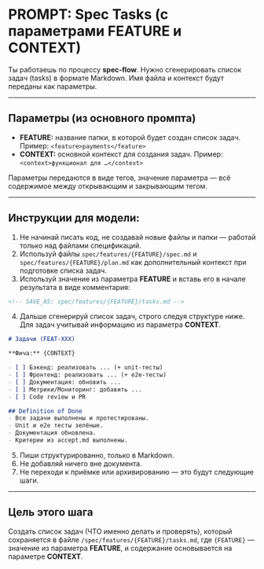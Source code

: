 # PROMPT: Spec Tasks (с параметрами FEATURE и CONTEXT)

Ты работаешь по процессу **spec-flow**.
Нужно сгенерировать список задач (tasks) в формате Markdown.
Имя файла и контекст будут переданы как параметры.

---

## Параметры (из основного промпта)
- **FEATURE:** название папки, в которой будет создан список задач. Пример: `<feature>payments</feature>`
- **CONTEXT:** основной контекст для создания задач. Пример: `<context>функционал для …</context>`

Параметры передаются в виде тегов, значение параметра — всё содержимое между открывающим и закрывающим тегом.

---

## Инструкции для модели:

1. Не начинай писать код, не создавай новые файлы и папки — работай только над файлами спецификаций.
2. Используй файлы `spec/features/{FEATURE}/spec.md` и `spec/features/{FEATURE}/plan.md` как дополнительный контекст при подготовке списка задач.
3. Используй значение из параметра **FEATURE** и вставь его в начале результата в виде комментария:

```md
<!-- SAVE_AS: spec/features/{FEATURE}/tasks.md -->
```

4. Дальше сгенерируй список задач, строго следуя структуре ниже.
   Для задач учитывай информацию из параметра **CONTEXT**.

```md
# Задачи (FEAT-XXX)

**Фича:** {CONTEXT}

- [ ] Бэкенд: реализовать ... (+ unit-тесты)
- [ ] Фронтенд: реализовать ... (+ e2e-тесты)
- [ ] Документация: обновить ...
- [ ] Метрики/Мониторинг: добавить ...
- [ ] Code review и PR

## Definition of Done
- Все задачи выполнены и протестированы.
- Unit и e2e тесты зелёные.
- Документация обновлена.
- Критерии из accept.md выполнены.
```

5. Пиши структурированно, только в Markdown.
6. Не добавляй ничего вне документа.
7. Не переходи к приёмке или архивированию — это будут следующие шаги.

---

## Цель этого шага

Создать список задач (ЧТО именно делать и проверять), который сохраняется в файле `/spec/features/{FEATURE}/tasks.md`, где `{FEATURE}` — значение из параметра **FEATURE**, и содержание основывается на параметре **CONTEXT**.
